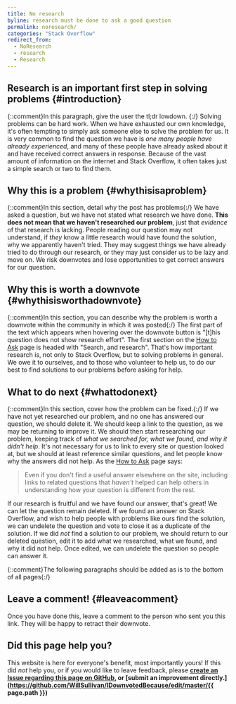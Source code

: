 ```yaml
---
title: No research
byline: research must be done to ask a good question
permalink: noresearch/
categories: "Stack Overflow"
redirect_from:
  - NoResearch
  - research
  - Research
---
```

## Research is an important first step in solving problems {#introduction}
{::comment}In this paragraph, give the user the tl;dr lowdown. {:/}
Solving problems can be hard work. When we have exhausted our own knowledge, it's often tempting to simply ask someone else to solve the problem for us. It is very common to find the question we have is *one many people have already experienced*, and many of these people have already asked about it and have received correct answers in response. Because of the vast amount of information on the internet and Stack Overflow, it often takes just a simple search or two to find them.

## Why this is a problem {#whythisisaproblem}
{::comment}In this section, detail why the post has problems{:/}
We have asked a question, but we have not stated what research we have done. **This does not mean that we haven't researched our problem**, just that *evidence* of that research is lacking. People reading our question may not understand, if *they* know a little research would have found the solution, why we apparently haven't tried. They may suggest things we have already tried to do through our research, or they may just consider us to be lazy and move on. We risk downvotes and lose opportunities to get correct answers for our question.

## Why this is worth a downvote {#whythisisworthadownvote}
{::comment}In this section, you can describe why the problem is worth a downvote within the community in which it was posted{:/}
The first part of the text which appears when hovering over the downvote button is "[t]his question does not show research effort". The first section on the [How to Ask](https://stackoverflow.com/help/how-to-ask) page is headed with "Search, and research". That's how important research is, not only to Stack Overflow, but to solving problems in general. We owe it to ourselves, and to those who volunteer to help us, to do our best to find solutions to our problems before asking for help.

## What to do next {#whattodonext}
{::comment}In this section, cover how the problem can be fixed.{:/}
If we have not yet researched our problem, and no one has answered our question, we should delete it. We should keep a link to the question, as we may be returning to improve it. We should then start researching our problem, keeping track of *what we searched for, what we found, and why it didn't help*. It's not necessary for us to link to every site or question looked at, but we should at least reference similar questions, and let people know why the answers did not help. As the [How to Ask](https://stackoverflow.com/help/how-to-ask) page says:

> Even if you don't find a useful answer elsewhere on the site, including links to related questions that *haven't* helped can help others in understanding how your question is different from the rest. 

If our research is fruitful and we have found our answer, that's great! We can let the question remain deleted. If we found an answer on Stack Overflow, and wish to help people with problems like ours find the solution, we can undelete the question and vote to close it as a duplicate of the solution.  If we did *not* find a solution to our problem, we should return to our deleted question, edit it to add what we researched, what we found, and why it did not help. Once edited, we can undelete the question so people can answer it.

{::comment}The following paragraphs should be added as is to the bottom of all pages{:/}
## Leave a comment! {#leaveacomment}
Once you have done this, leave a comment to the person who sent you this link. They will be happy to retract their downvote.

## Did this page help you?
This website is here for everyone's benefit, most importantly yours! If this did <i>not</i> help you, or if you would
like to leave feedback, please **[create an Issue regarding this page on GitHub,](https://github.com/WillSullivan/IDownvotedBecause/issues/new) or [submit an improvement directly.](https://github.com/WillSullivan/IDownvotedBecause/edit/master/{{ page.path }})**
